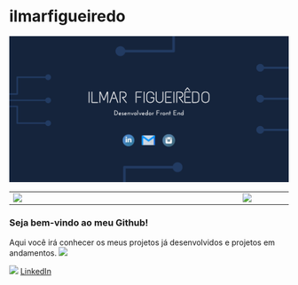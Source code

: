 # ilmarfigueiredo

![Alt Text](https://github.com/ilmar-figueiredo/ilmarfigueiredo/blob/main/Ilmar%20Figueir%C3%AAdo%20(3).png)


<center>
<table>
    <tr>
        <td><img width="400px" align="left" src="https://github-readme-stats.vercel.app/api/top-langs/?username=ilmar-figueiredo&hide=html&layout=compact&theme=buefy" /></td>
        <td><img width="495px" align="left" src="https://github-readme-stats.vercel.app/api?username=ilmar-figueiredo&theme=buefy"/></td>
    </tr>   
</table>
</center>  

### Seja bem-vindo ao meu Github! 
Aqui você irá conhecer os meus projetos já desenvolvidos e projetos em andamentos.
<img src="https://raw.githubusercontent.com/iampavangandhi/iampavangandhi/master/gifs/Hi.gif" width="30px"></h2>

<a href="https://www.linkedin.com/in/ilmar-figueirêdo-91b9b4a4"><img src="https://github.com/ilmar-figueiredo/ilmar-figueiredo/linkedin.png" width="16"></img></a> [LinkedIn](https://www.linkedin.com/in/ilmar-figueirêdo-91b9b4a4)  
